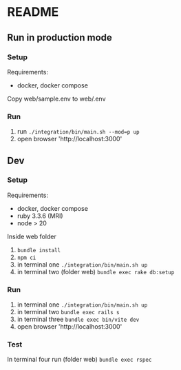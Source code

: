 # README

## Run in production mode

### Setup
Requirements:
- docker, docker compose

Copy web/sample.env to web/.env

### Run 
1. run ```./integration/bin/main.sh --mod=p up```
2. open browser 'http://localhost:3000'

## Dev

### Setup
Requirements:
- docker, docker compose
- ruby 3.3.6 (MRI)
- node > 20

Inside web folder
1. ```bundle install```
2. ```npm ci```
3. in terminal one ```./integration/bin/main.sh up```
4. in terminal two (folder web) ```bundle exec rake db:setup```

### Run 
1. in terminal one ```./integration/bin/main.sh up```
2. in terminal two ```bundle exec rails s```
3. in terminal three ```bundle exec bin/vite dev```
4. open browser 'http://localhost:3000'

### Test

In terminal four run (folder web) ```bundle exec rspec```
